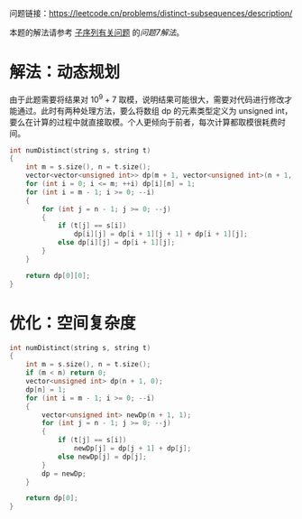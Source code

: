 问题链接：https://leetcode.cn/problems/distinct-subsequences/description/

本题的解法请参考 [子序列有关问题](https://github.com/SakuraMayAi/Tricks-of-Programming/blob/main/Algorithms%20And%20Data%20Structure/%E5%AD%90%E5%BA%8F%E5%88%97%E6%9C%89%E5%85%B3%E9%97%AE%E9%A2%98/0.%20%E7%9B%AE%E5%BD%95.md) 的*问题7解法*。

# 解法：动态规划

由于此题需要将结果对 $10^9+7$ 取模，说明结果可能很大，需要对代码进行修改才能通过。此时有两种处理方法，要么将数组 dp 的元素类型定义为 unsigned int，要么在计算的过程中就直接取模。个人更倾向于前者，每次计算都取模很耗费时间。

```cpp
int numDistinct(string s, string t)
{
    int m = s.size(), n = t.size();
    vector<vector<unsigned int>> dp(m + 1, vector<unsigned int>(n + 1, 0));
    for (int i = 0; i <= m; ++i) dp[i][n] = 1;
    for (int i = m - 1; i >= 0; --i)
    {
        for (int j = n - 1; j >= 0; --j)
        {
            if (t[j] == s[i])
                dp[i][j] = dp[i + 1][j + 1] + dp[i + 1][j];
            else dp[i][j] = dp[i + 1][j];
        }
    }

    return dp[0][0];
}
```

# 优化：空间复杂度

```cpp
int numDistinct(string s, string t)
{
    int m = s.size(), n = t.size();
    if (m < n) return 0;
    vector<unsigned int> dp(n + 1, 0);
    dp[n] = 1;
    for (int i = m - 1; i >= 0; --i)
    {
        vector<unsigned int> newDp(n + 1, 1);
        for (int j = n - 1; j >= 0; --j)
        {
            if (t[j] == s[i])
                newDp[j] = dp[j + 1] + dp[j];
            else newDp[j] = dp[j];
        }
        dp = newDp;
    }

    return dp[0];
}
```
